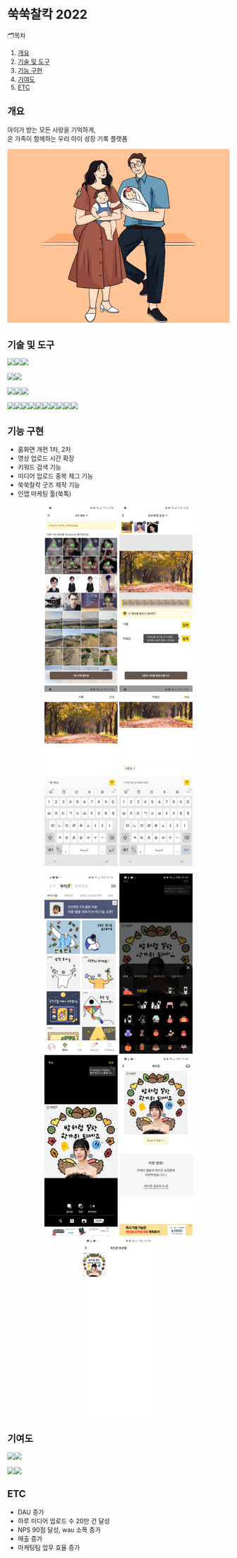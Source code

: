 # 쑥쑥찰칵 2022
🗂목차
  1. [개요](https://github.com/chani01/portfolio_info/blob/main/babyFolio2022.md#%EA%B0%9C%EC%9A%94)<br>
  2. [기술 및 도구](https://github.com/chani01/portfolio_info/blob/main/babyFolio2022.md#%EA%B8%B0%EC%88%A0-%EB%B0%8F-%EB%8F%84%EA%B5%AC)<br>
  3. [기능 구현](https://github.com/chani01/portfolio_info/blob/main/babyFolio2022.md#%EA%B8%B0%EB%8A%A5-%EA%B5%AC%ED%98%84)<br>
  4. [기여도](https://github.com/chani01/portfolio_info/blob/main/babyFolio2022.md#%EA%B8%B0%EC%97%AC%EB%8F%84)<br>
  5. [ETC](https://github.com/chani01/portfolio_info/blob/main/babyFolio2022.md#etc)
 
 
## 개요
아이가 받는 모든 사랑을 기억하게,<br>온 가족이 함께하는 우리 아이 성장 기록 플랫폼

![image](https://github.com/chani01/portfolio_info/blob/main/images/babyFolio/2022/babyfolio2022_cover.png)

## 기술 및 도구
<img src="https://img.shields.io/badge/Language-%23121011?style=for-the-badge"><img src="https://img.shields.io/badge/kotlin-%237F52FF.svg?style=for-the-badge&logo=kotlin&logoColor=white"><img src="https://img.shields.io/badge/java-%23ED8B00.svg?style=for-the-badge&logo=openjdk&logoColor=white">

<img src="https://img.shields.io/badge/ide-%23121011?style=for-the-badge"><img src="https://img.shields.io/badge/Android%20Studio-3DDC84.svg?style=for-the-badge&logo=android-studio&logoColor=white">

<img src="https://img.shields.io/badge/database-%23121011?style=for-the-badge"><img src="https://img.shields.io/badge/sqlite-%2307405e.svg?style=for-the-badge&logo=sqlite&logoColor=white"><img src="https://img.shields.io/badge/Realm-39477F?style=for-the-badge&logo=realm&logoColor=white">


<img src="https://img.shields.io/badge/Tools-%23121011?style=for-the-badge"><img src="https://img.shields.io/badge/firebase-%23039BE5.svg?style=for-the-badge&logo=firebase"><img src="https://img.shields.io/badge/git-%23F05033.svg?style=for-the-badge&logo=git&logoColor=white"><img src="https://img.shields.io/badge/bitbucket-%230047B3.svg?style=for-the-badge&logo=bitbucket&logoColor=white"><img src="https://img.shields.io/badge/Postman-FF6C37?style=for-the-badge&logo=postman&logoColor=white"><img src="https://img.shields.io/badge/jira-%230A0FFF.svg?style=for-the-badge&logo=jira&logoColor=white"><img src="https://img.shields.io/badge/datadog-%23632CA6.svg?style=for-the-badge&logo=datadog&logoColor=white"><img src="https://img.shields.io/badge/Slack-4A154B?style=for-the-badge&logo=slack&logoColor=white"><img src="https://img.shields.io/badge/figma-%23F24E1E.svg?style=for-the-badge&logo=figma&logoColor=white"><img src="https://img.shields.io/badge/Notion-%23000000.svg?style=for-the-badge&logo=notion&logoColor=white">


## 기능 구현
- 홈화면 개편 1차, 2차
- 영상 업로드 시간 확장
- 키워드 검색 기능
- 미디어 업로드 중복 체그 기능
- 쑥쑥찰칵 굿즈 제작 기능
- 인앱 마케팅 툴(쑥톡)

<p align="center"><img src="https://github.com/chani01/portfolio_info/blob/main/images/babyFolio/2022/babyfolio_2022_1.jpg" width="33%"> <img src="https://github.com/chani01/portfolio_info/blob/main/images/babyFolio/2022/babyfolio_2022_2.jpg"  width="33%"> <img src="https://github.com/chani01/portfolio_info/blob/main/images/babyFolio/2022/babyfolio_2022_3.jpg"  width="33%"> <img src="https://github.com/chani01/portfolio_info/blob/main/images/babyFolio/2022/babyfolio_2022_4.jpg"  width="33%"></p>
<p align="center"><img src="https://github.com/chani01/portfolio_info/blob/main/images/babyFolio/2021/babyfolio_2021_4.jpg" width="33%"> <img src="https://github.com/chani01/portfolio_info/blob/main/images/babyFolio/2021/babyfolio_2021_5.jpg" width="33%"> <img src="https://github.com/chani01/portfolio_info/blob/main/images/babyFolio/2021/babyfolio_2021_6.jpg" width="33%"> <img src="https://github.com/chani01/portfolio_info/blob/main/images/babyFolio/2021/babyfolio_2021_7.jpg" width="33%"> <img src="https://github.com/chani01/portfolio_info/blob/main/images/babyFolio/2021/babyfolio_2021_8.jpg" width="33%"> </p>

## 기여도
<img src="https://img.shields.io/badge/dev-%23121011?style=for-the-badge"><img src="https://img.shields.io/badge/75-515151?style=for-the-badge">

<img src="https://img.shields.io/badge/Planning-%23121011?style=for-the-badge"><img src="https://img.shields.io/badge/60-515151?style=for-the-badge">

## ETC
- DAU 증가
- 하루 미디어 업로드 수 20만 건 달성
- NPS 90점 달성, wau 소폭 증가
- 매출 증가
- 마케팅팀 업무 효율 증가
